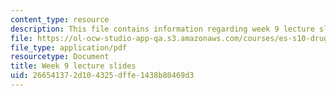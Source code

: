 ```yaml
---
content_type: resource
description: This file contains information regarding week 9 lecture slides.
file: https://ol-ocw-studio-app-qa.s3.amazonaws.com/courses/es-s10-drugs-and-the-brain-spring-2013/266541372d104325dffe1438b80469d3_MITES_S10S13_Week9.pdf
file_type: application/pdf
resourcetype: Document
title: Week 9 lecture slides
uid: 26654137-2d10-4325-dffe-1438b80469d3
---
```

